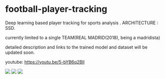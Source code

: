 # football-player-tracking
Deep learning based player tracking for sports analysis .
 ARCHITECTURE : SSD.


currently limited to a single TEAM(REAL MADRID(2018), being a madridista)



detailed description and links to the trained model and dataset will be updated soon.


youtube: https://youtu.be/5-bYB6q2BlI

![](result1.gif)
![](result2.gif)
![](result3.gif)
